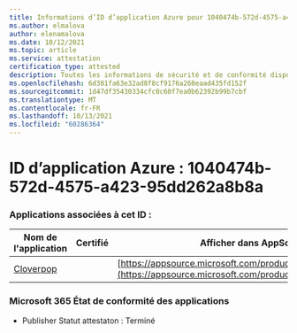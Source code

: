 ```yaml
---
title: Informations d’ID d’application Azure pour 1040474b-572d-4575-a423-95dd262a8b8a
ms.author: elmalova
author: elenamalova
ms.date: 10/12/2021
ms.topic: article
ms.service: attestation
certification_type: attested
description: Toutes les informations de sécurité et de conformité disponibles pour 1040474b-572d-4575-a423-95dd262a8b8a.
ms.openlocfilehash: 6d381fa63e32ad8f8cf9176a260eaad435fd152f
ms.sourcegitcommit: 1d47df35430334cfc0c60f7ea0b62392b99b7cbf
ms.translationtype: MT
ms.contentlocale: fr-FR
ms.lasthandoff: 10/13/2021
ms.locfileid: "60286364"
---
```

# <a name="azure-app-id-1040474b-572d-4575-a423-95dd262a8b8a"></a>ID d’application Azure : 1040474b-572d-4575-a423-95dd262a8b8a


### <a name="apps-associated-with-this-id"></a>Applications associées à cet ID :
| **Nom de l'application** | **Certifié** | **Afficher dans AppSource** |
|--------------|---------------|-----------------------|
| [Cloverpop](https://docs.microsoft.com/microsoft-365-app-certification/forward/WA200001803) |  | [https://appsource.microsoft.com/product/office/WA200001803](https://appsource.microsoft.com/product/office/WA200001803) |

### <a name="microsoft-365-app-compliance-status"></a>Microsoft 365 État de conformité des applications
- Publisher Statut attestaton : Terminé
